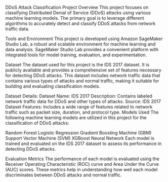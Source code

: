 DDoS Attack Classification Project
Overview
This project focuses on classifying Distributed Denial of Service (DDoS) attacks using various machine learning models. The primary goal is to leverage different algorithms to accurately detect and classify DDoS attacks from network traffic data.

Tools and Environment
This project is developed using Amazon SageMaker Studio Lab, a robust and scalable environment for machine learning and data analysis. SageMaker Studio Lab provides a convenient platform with integrated tools for model training, evaluation, and experimentation.

Dataset
The dataset used for this project is the IDS 2017 dataset. It is publicly available and provides a comprehensive set of features necessary for detecting DDoS attacks. This dataset includes network traffic data that contains various types of attacks and normal traffic, making it suitable for building and evaluating classification models.

Dataset Details:
Dataset Name: IDS 2017
Description: Contains labeled network traffic data for DDoS and other types of attacks.
Source: IDS 2017 Dataset
Features: Includes a wide range of features related to network traffic such as packet size, duration, and protocol type.
Models Used
The following machine learning models are utilized in this project for the classification of DDoS attacks:

Random Forest
Logistic Regression
Gradient Boosting Machine (GBM)
Support Vector Machine (SVM)
XGBoost
Neural Network
Each model is trained and evaluated on the IDS 2017 dataset to assess its performance in detecting DDoS attacks.

Evaluation Metrics
The performance of each model is evaluated using the Receiver Operating Characteristic (ROC) curve and Area Under the Curve (AUC) scores. These metrics help in understanding how well each model discriminates between DDoS attacks and normal traffic.
